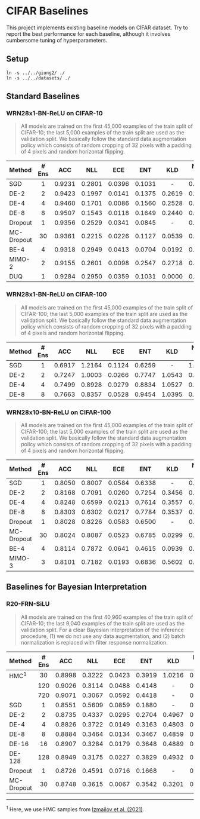 # CIFAR Baselines

This project implements existing baseline models on CIFAR dataset.
Try to report the best performance for each baseline, although it involves cumbersome tuning of hyperparameters.

## Setup

```
ln -s ../../giung2/ ./
ln -s ../../datasets/ ./
```

## Standard Baselines

### WRN28x1-BN-ReLU on CIFAR-10

> All models are trained on the first 45,000 examples of the train split of CIFAR-10; the last 5,000 examples of the train split are used as the validation split. We basically follow the standard data augmentation policy which consists of random cropping of 32 pixels with a padding of 4 pixels and random horizontal flipping.

| Method     | # Ens | ACC    | NLL    | ECE    | ENT    | KLD    | NLL-TS | ECE-TS | ENT-TS | TS     |
| :-         | :-:   | :-:    | :-:    | :-:    | :-:    | :-:    | :-:    | :-:    | :-:    | :-:    |
| SGD        | 1     | 0.9231 | 0.2801 | 0.0396 | 0.1031 | -      | 0.2346 | 0.0043 | 0.2476 | 1.6781 |
| DE-2       | 2     | 0.9423 | 0.1997 | 0.0141 | 0.1375 | 0.2619 | 0.1917 | 0.0160 | 0.1978 | 1.3086 |
| DE-4       | 4     | 0.9460 | 0.1701 | 0.0086 | 0.1560 | 0.2528 | 0.1697 | 0.0119 | 0.1769 | 1.1031 |
| DE-8       | 8     | 0.9507 | 0.1543 | 0.0118 | 0.1649 | 0.2440 | 0.1543 | 0.0119 | 0.1653 | 1.0016 |
| Dropout    | 1     | 0.9356 | 0.2529 | 0.0341 | 0.0845 | -      | 0.2086 | 0.0061 | 0.2099 | 1.6383 |
| MC-Dropout | 30    | 0.9361 | 0.2215 | 0.0226 | 0.1127 | 0.0539 | 0.2012 | 0.0055 | 0.2012 | 1.4227 |
| BE-4       | 4     | 0.9318 | 0.2949 | 0.0413 | 0.0704 | 0.0192 | 0.2077 | 0.0060 | 0.1982 | 2.0969 |
| MIMO-2     | 2     | 0.9155 | 0.2601 | 0.0098 | 0.2547 | 0.2718 | 0.2601 | 0.0102 | 0.2572 | 1.0070 |
| DUQ        | 1     | 0.9284 | 0.2950 | 0.0359 | 0.1031 | 0.0000 | 0.2535 | 0.0082 | 0.2265 | 1.4297 |

### WRN28x1-BN-ReLU on CIFAR-100

> All models are trained on the first 45,000 examples of the train split of CIFAR-100; the last 5,000 examples of the train split are used as the validation split. We basically follow the standard data augmentation policy which consists of random cropping of 32 pixels with a padding of 4 pixels and random horizontal flipping.

| Method     | # Ens | ACC    | NLL    | ECE    | ENT    | KLD    | NLL-TS | ECE-TS | ENT-TS | TS     |
| :-         | :-:   | :-:    | :-:    | :-:    | :-:    | :-:    | :-:    | :-:    | :-:    | :-:    |
| SGD        | 1     | 0.6917 | 1.2164 | 0.1124 | 0.6259 | -      | 1.1002 | 0.0125 | 1.1395 | 1.5102 |
| DE-2       | 2     | 0.7247 | 1.0003 | 0.0266 | 0.7747 | 1.0543 | 0.9797 | 0.0318 | 0.9920 | 1.2102 |
| DE-4       | 4     | 0.7499 | 0.8928 | 0.0279 | 0.8834 | 1.0527 | 0.8928 | 0.0316 | 0.9007 | 1.0156 |
| DE-8       | 8     | 0.7663 | 0.8357 | 0.0528 | 0.9454 | 1.0395 | 0.8301 | 0.0261 | 0.8326 | 0.9039 |

### WRN28x10-BN-ReLU on CIFAR-100

> All models are trained on the first 45,000 examples of the train split of CIFAR-100; the last 5,000 examples of the train split are used as the validation split. We basically follow the standard data augmentation policy which consists of random cropping of 32 pixels with a padding of 4 pixels and random horizontal flipping.

| Method     | # Ens | ACC    | NLL    | ECE    | ENT    | KLD    | NLL-TS | ECE-TS | ENT-TS | TS     |
| :-         | :-:   | :-:    | :-:    | :-:    | :-:    | :-:    | :-:    | :-:    | :-:    | :-:    |
| SGD        | 1     | 0.8050 | 0.8007 | 0.0584 | 0.6338 | -      | 0.7922 | 0.0398 | 0.8383 | 1.1453 |
| DE-2       | 2     | 0.8168 | 0.7091 | 0.0260 | 0.7254 | 0.3456 | 0.7093 | 0.0252 | 0.7369 | 1.0078 |
| DE-4       | 4     | 0.8248 | 0.6599 | 0.0213 | 0.7614 | 0.3557 | 0.6564 | 0.0238 | 0.6784 | 0.9445 |
| DE-8       | 8     | 0.8303 | 0.6302 | 0.0217 | 0.7784 | 0.3537 | 0.6224 | 0.0217 | 0.6432 | 0.9102 |
| Dropout    | 1     | 0.8028 | 0.8226 | 0.0583 | 0.6500 | -      | 0.8131 | 0.0448 | 0.8478 | 1.1430 |
| MC-Dropout | 30    | 0.8024 | 0.8087 | 0.0523 | 0.6785 | 0.0299 | 0.8034 | 0.0421 | 0.8359 | 1.1109 |
| BE-4       | 4     | 0.8114 | 0.7872 | 0.0641 | 0.4615 | 0.0939 | 0.7444 | 0.0318 | 0.7811 | 1.3266 |
| MIMO-3     | 3     | 0.8101 | 0.7182 | 0.0193 | 0.6836 | 0.5602 | 0.7181 | 0.0209 | 0.7478 | 1.0438 |

## Baselines for Bayesian Interpretation

### R20-FRN-SiLU

> All models are trained on the first 40,960 examples of the train split of CIFAR-10; the last 9,040 examples of the train split are used as the validation split. For a clear Bayesian interpretation of the inference procedure, (1) we do not use any data augmentation, and (2) batch normalization is replaced with filter response normalization.

| Method           | # Ens | ACC    | NLL    | ECE    | ENT    | KLD    | NLL-TS | ECE-TS | ENT-TS | TS     |
| :-               | :-:   | :-:    | :-:    | :-:    | :-:    | :-:    | :-:    | :-:    | :-:    | :-:    |
| HMC<sup>1</sup>  | 30    | 0.8998 | 0.3222 | 0.0423 | 0.3919 | 1.0216 | 0.3532 | 0.0301 | 0.1863 | 0.5187 |
|                  | 120   | 0.9026 | 0.3114 | 0.0488 | 0.4148 | -      | 0.3316 | 0.0315 | 0.1746 | 0.4891 |
|                  | 720   | 0.9071 | 0.3067 | 0.0592 | 0.4418 | -      | 0.3129 | 0.0287 | 0.1705 | 0.4695 |
| SGD              | 1     | 0.8551 | 0.5609 | 0.0859 | 0.1880 | -      | 0.4763 | 0.0305 | 0.4694 | 1.5219 |
| DE-2             | 2     | 0.8735 | 0.4337 | 0.0295 | 0.2704 | 0.4967 | 0.4122 | 0.0213 | 0.4026 | 1.2703 |
| DE-4             | 4     | 0.8826 | 0.3722 | 0.0149 | 0.3163 | 0.4803 | 0.3694 | 0.0184 | 0.3552 | 1.0828 |
| DE-8             | 8     | 0.8884 | 0.3464 | 0.0134 | 0.3467 | 0.4859 | 0.3465 | 0.0121 | 0.3355 | 0.9766 |
| DE-16            | 16    | 0.8907 | 0.3284 | 0.0179 | 0.3648 | 0.4889 | 0.3270 | 0.0104 | 0.3216 | 0.9133 |
| DE-128           | 128   | 0.8949 | 0.3175 | 0.0227 | 0.3829 | 0.4932 | 0.3130 | 0.0070 | 0.3079 | 0.8578 |
| Dropout          | 1     | 0.8726 | 0.4591 | 0.0716 | 0.1668 | -      | 0.3926 | 0.0215 | 0.3866 | 1.5203 |
| MC-Dropout       | 30    | 0.8748 | 0.3615 | 0.0067 | 0.3542 | 0.3201 | 0.3615 | 0.0058 | 0.3586 | 1.0086 |

* * *

<sup>1</sup>
Here, we use HMC samples from [Izmailov et al. (2021)](https://arxiv.org/abs/2104.14421).
